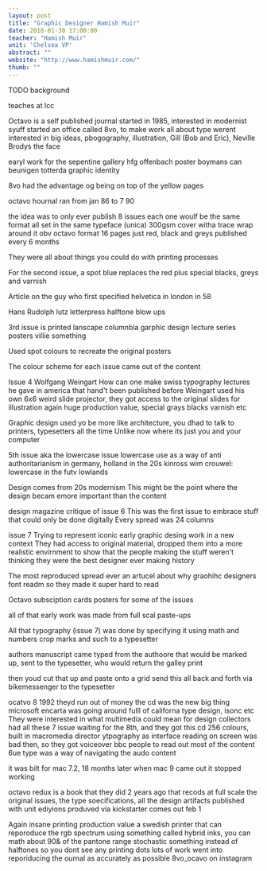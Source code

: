 ```yaml
---
layout: post
title: "Graphic Designer Hamish Muir"
date: 2018-01-30 17:00:00
teacher: "Hamish Muir"
unit: 'Chelsea VP'
abstract: ""
website: "http://www.hamishmuir.com/"
thumb: ""
---
```


TODO background

teaches at lcc

Octavo is a self published journal 
started in 1985, interested in modernist syuff
started an office called 8vo, to make work all about type
werent interested in big ideas, pbogography, illustration, Gill (Bob and Eric), Neville Brodys the face

earyl work for the sepentine gallery
hfg offenbach poster
boymans can beunigen totterda  graphic identity

8vo had the advantage og being on top of the yellow pages

octavo hournal ran from jan 86 to 7 90

the idea was to only ever publish 8 issues
each one woulf be the same format
all set in the same typeface (unica)
300gsm cover witha trace wrap around it
obv octavo format
16 pages
just red, black and greys
published every 6 months


They were all about things you could do with printing processes

For the second issue, a spot blue replaces the red plus special blacks, greys and varnish

Article on the guy who first specified helvetica in london in 58

Hans Rudolph lutz
letterpress halftone blow ups

3rd issue is printed lanscape
columnbia garphic design lecture series posters
villie something

Used spot colours to recreate the original posters

The colour scheme for each issue came out of the content

Issue 4
Wolfgang Weingart
How can one make swiss typography
lectures he gave in america that hand't been published before
Weingart used his own 6x6 weird slide projector, they got access to the original slides for illustration
again huge production value, special grays blacks varnish etc

Graphic design used yo be more like architecture, you dhad to talk to printers, typesetters all the time
Unlike now where its just you and your computer

5th issue aka the lowercase issue
lowercase use as a way of anti authoritarianism in germany, holland in the 20s
kinross
wim crouwel: lowercase in the futv lowlands

Design comes from 20s modernism
This might be the point where the design becam emore important than the content

design magazine critique of issue 6
This was the first issue to embrace stuff that could only be done digitally
Every spread was 24 columns

issue 7
Trying to represent iconic early graphic desing work in a new context
They had access to original material, dropped them into a more realistic envirnment to show that the people making the stuff weren't thinking they were the best designer ever making history

The most reproduced spread ever
an artucel about why graohihc designers font readm so they made it super hard to read

Octavo subsciption cards
posters for some of the issues

all of that early work was made from full scal paste-ups

All that typography (issue 7) was done by specifying it using math and numbers crop marks and such to a typesetter

authors manuscript came typed from the authoore
that would be marked up, sent to the typesetter, who would return the galley print

then youd cut  that up and paste onto  a grid
send this all back and forth via bikemessenger to the typesetter

ocatvo 8 1992
theyd run out of money
the cd was the new big thing
microsoft encarta was going around
fulll of californa type design, isonc etc
They were interested in what multimedia could mean for design
collectors had all these 7 issue waiting for the 8th, and they got this cd
256 colours, built in macromedia director
ytpography as interface
reading on screen was bad then, so they got voiceover bbc people to read out most of the content
6ue type was a way of navigating the audo content

it was bilt for mac 7.2, 18 months later when mac 9 came out it stopped working

octavo redux
is a book that they did 2 years ago that recods at full scale the original issues, the type soecifications, all the design artifacts
published with unit ediyions
produved via kickstarter
comes out feb 1

Again insane printing production value
a swedish printer that can reporoduce the rgb spectrum using something called hybrid inks, you can math about 90& of the pantone range
stochastic something instead of halftones so you dont see any printing dots
lots of work went into reporiducing the ournal as accurately as possible
8vo_ocavo on instagram

